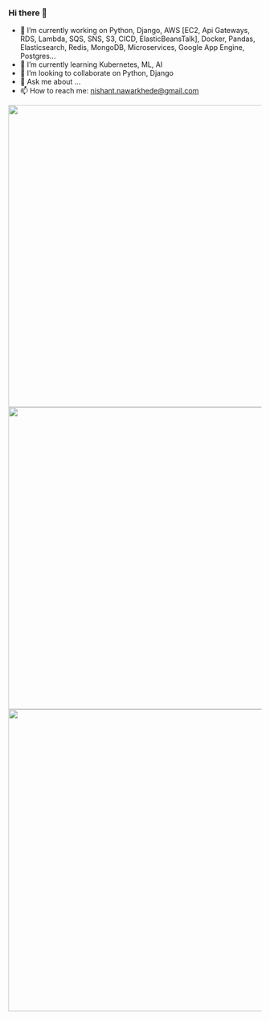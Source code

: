 ### Hi there 👋


- 🔭 I’m currently working on Python, Django, AWS [EC2, Api Gateways, RDS, Lambda, SQS, SNS, S3, CICD, ElasticBeansTalk], Docker, Pandas, Elasticsearch, Redis, MongoDB, Microservices, Google App Engine, Postgres...
- 🌱 I’m currently learning Kubernetes, ML, AI
- 👯 I’m looking to collaborate on Python, Django
- 💬 Ask me about ...
- 📫 How to reach me: nishant.nawarkhede@gmail.com

<img src="https://wakatime.com/share/@ad7be84f-3fef-479a-a54e-47b51774b1d4/e422299e-508c-471e-b092-1cc55e0358b4.svg" width="600" height="600">

<img src="https://wakatime.com/share/@ad7be84f-3fef-479a-a54e-47b51774b1d4/39847cb6-b3bb-40b4-8e35-724b7783afe5.svg" width="600" height="600">

<img src="https://wakatime.com/share/@ad7be84f-3fef-479a-a54e-47b51774b1d4/ba8a310f-3339-489c-9e16-bbef023148b3.svg" width="600" height="600">


